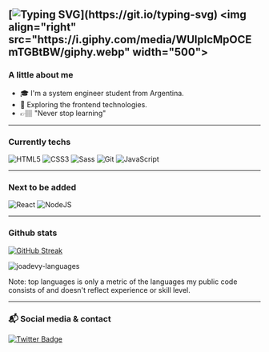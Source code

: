 [![Typing SVG](https://readme-typing-svg.herokuapp.com?font=Cascadia+code&size=23&color=B580BAD0&background=F00FFF00&vCenter=true&width=700&height=40&lines=Hello+everyone%2C+I'm+Joaquin+Arlettaz!)](https://git.io/typing-svg)
<img align="right" src="https://i.giphy.com/media/WUlplcMpOCEmTGBtBW/giphy.webp" width="500"> 
---

### A little about me

- 🎓 I'm a system engineer student from Argentina.
- 🚀 Exploring the frontend technologies.
- 👉🏽 "Never stop learning"
---

### Currently techs

![HTML5](https://img.shields.io/badge/-HTML5-%23E44D27?style=flat-square&logo=html5&logoColor=ffffff) ![CSS3](https://img.shields.io/badge/-CSS3-%231572B6?style=flat-square&logo=css3) ![Sass](https://img.shields.io/badge/-Sass-%23CC6699?style=flat-square&logo=sass&logoColor=ffffff) ![Git](https://img.shields.io/badge/-Git-%23F05032?style=flat-square&logo=git&logoColor=%23ffffff) ![JavaScript](https://img.shields.io/badge/JavaScript-%23323330.svg?&style=flat-square&logo=javascript&logoColor=%23F7DF1E) 

---

### Next to be added
![React](https://img.shields.io/badge/React-%2320232a.svg?style=flat-saquare&logo=React&logoColor=%2361DAFB) ![NodeJS](https://img.shields.io/badge/node.js-6DA55F?style=flat-saquare&logo=node.js&logoColor=white)

---

### Github stats

[![GitHub Streak](https://github-readme-streak-stats.herokuapp.com/?user=joadevy&theme=radical)](https://git.io/streak-stats)

<p><img align="center" src="https://github-readme-stats-yoimeldev.vercel.app//api/top-langs/?username=Joadevy&layout=compact&theme=radical" alt="joadevy-languages" /></p>

Note: top languages is only a metric of the languages my public code consists of and doesn't reflect experience or skill level.

---

### 📬 Social media & contact

[![Twitter Badge](https://img.shields.io/badge/Twitter-blue?style=flat-square&logo=twitter&logoColor=white&link=:https://twitter.com/jjoadev)](https://twitter.com/JoaquinArlettaz) 
